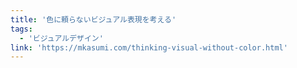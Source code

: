 ```yaml
---
title: '色に頼らないビジュアル表現を考える'
tags:
  - 'ビジュアルデザイン'
link: 'https://mkasumi.com/thinking-visual-without-color.html'
---
```

